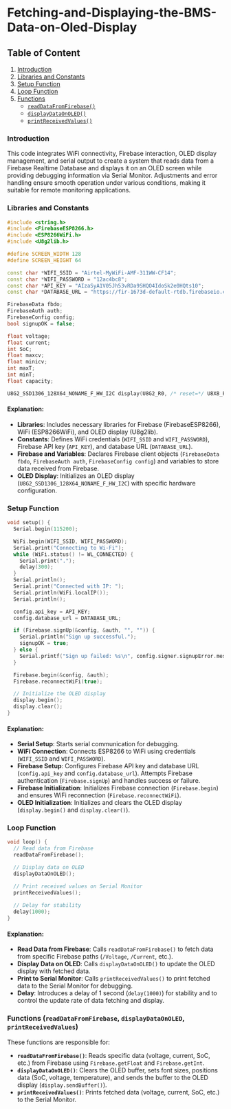 # Fetching-and-Displaying-the-BMS-Data-on-Oled-Display

## Table of Content

1. [Introduction]()
2. [Libraries and Constants]()
3. [Setup Function]()
4. [Loop Function]()
5. [Functions]()
   - [`readDataFromFirebase()`]()
   - [`displayDataOnOLED()`]()
   - [`printReceivedValues()`]()

### Introduction
This code integrates WiFi connectivity, Firebase interaction, OLED display management, and serial output to create a system that reads data from a Firebase Realtime Database and displays it on an OLED screen while providing debugging information via Serial Monitor. Adjustments and error handling ensure smooth operation under various conditions, making it suitable for remote monitoring applications.

### Libraries and Constants

```cpp
#include <string.h>
#include <FirebaseESP8266.h>
#include <ESP8266WiFi.h>
#include <U8g2lib.h>

#define SCREEN_WIDTH 128
#define SCREEN_HEIGHT 64

const char *WIFI_SSID = "Airtel-MyWiFi-AMF-311WW-CF14";
const char *WIFI_PASSWORD = "12ac4bc8";
const char *API_KEY = "AIzaSyA1V05Jh53vRDa9SHQO4IdoSk2e0HQts10";
const char *DATABASE_URL = "https://fir-1673d-default-rtdb.firebaseio.com/";

FirebaseData fbdo;
FirebaseAuth auth;
FirebaseConfig config;
bool signupOK = false;

float voltage;
float current;
int SoC;
float maxcv;
float minicv;
int maxT;
int minT;
float capacity;

U8G2_SSD1306_128X64_NONAME_F_HW_I2C display(U8G2_R0, /* reset=*/ U8X8_PIN_NONE);
```

#### Explanation:
- **Libraries**: Includes necessary libraries for Firebase (FirebaseESP8266), WiFi (ESP8266WiFi), and OLED display (U8g2lib).
- **Constants**: Defines WiFi credentials (`WIFI_SSID` and `WIFI_PASSWORD`), Firebase API key (`API_KEY`), and database URL (`DATABASE_URL`).
- **Firebase and Variables**: Declares Firebase client objects (`FirebaseData fbdo`, `FirebaseAuth auth`, `FirebaseConfig config`) and variables to store data received from Firebase.
- **OLED Display**: Initializes an OLED display (`U8G2_SSD1306_128X64_NONAME_F_HW_I2C`) with specific hardware configuration.

### Setup Function

```cpp
void setup() {
  Serial.begin(115200);

  WiFi.begin(WIFI_SSID, WIFI_PASSWORD);
  Serial.print("Connecting to Wi-Fi");
  while (WiFi.status() != WL_CONNECTED) {
    Serial.print(".");
    delay(300);
  }
  Serial.println();
  Serial.print("Connected with IP: ");
  Serial.println(WiFi.localIP());
  Serial.println();

  config.api_key = API_KEY;
  config.database_url = DATABASE_URL;

  if (Firebase.signUp(&config, &auth, "", "")) {
    Serial.println("Sign up successful.");
    signupOK = true;
  } else {
    Serial.printf("Sign up failed: %s\n", config.signer.signupError.message.c_str());
  }

  Firebase.begin(&config, &auth);
  Firebase.reconnectWiFi(true);

  // Initialize the OLED display
  display.begin();
  display.clear();
}
```

#### Explanation:
- **Serial Setup**: Starts serial communication for debugging.
- **WiFi Connection**: Connects ESP8266 to WiFi using credentials (`WIFI_SSID` and `WIFI_PASSWORD`).
- **Firebase Setup**: Configures Firebase API key and database URL (`config.api_key` and `config.database_url`). Attempts Firebase authentication (`Firebase.signUp`) and handles success or failure.
- **Firebase Initialization**: Initializes Firebase connection (`Firebase.begin`) and ensures WiFi reconnection (`Firebase.reconnectWiFi`).
- **OLED Initialization**: Initializes and clears the OLED display (`display.begin()` and `display.clear()`).

### Loop Function

```cpp
void loop() {
  // Read data from Firebase
  readDataFromFirebase();

  // Display data on OLED
  displayDataOnOLED();

  // Print received values on Serial Monitor
  printReceivedValues();
  
  // Delay for stability
  delay(1000);
}
```

#### Explanation:
- **Read Data from Firebase**: Calls `readDataFromFirebase()` to fetch data from specific Firebase paths (`/Voltage`, `/Current`, etc.).
- **Display Data on OLED**: Calls `displayDataOnOLED()` to update the OLED display with fetched data.
- **Print to Serial Monitor**: Calls `printReceivedValues()` to print fetched data to the Serial Monitor for debugging.
- **Delay**: Introduces a delay of 1 second (`delay(1000)`) for stability and to control the update rate of data fetching and display.

### Functions (`readDataFromFirebase`, `displayDataOnOLED`, `printReceivedValues`)

These functions are responsible for:
- **`readDataFromFirebase()`**: Reads specific data (voltage, current, SoC, etc.) from Firebase using `Firebase.getFloat` and `Firebase.getInt`.
- **`displayDataOnOLED()`**: Clears the OLED buffer, sets font sizes, positions data (SoC, voltage, temperature), and sends the buffer to the OLED display (`display.sendBuffer()`).
- **`printReceivedValues()`**: Prints fetched data (voltage, current, SoC, etc.) to the Serial Monitor.

